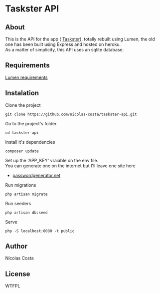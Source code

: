# Taskster API

## About

This is the API for the app ( [Taskster](https://github.com/nicolas-costa/taskster-app)), totally rebuilt using Lumen, the old one has been built using Express and hosted on heroku.   
As a matter of simplicity, this API uses an sqlite database.

## Requirements

[Lumen requirements](https://lumen.laravel.com/docs/6.x#server-requirements)

## Instalation

Clone the project

```
git clone https://github.com/nicolas-costa/taskster-api.git
```

Go to the project's folder

```
cd taskster-api
```
Install it's dependencies

```
composer update
```

Set up the 'APP_KEY' vraiable on the env file.   
You can generate one on the internet but I'll leave one site here
* [passwordgenerator.net](https://passwordsgenerator.net/)

Run migrations

```
php artisan migrate
```

Run seeders

```
php artisan db:seed
```

Serve

```
php -S localhost:8000 -t public
```


## Author
Nícolas Costa

## License

WTFPL
